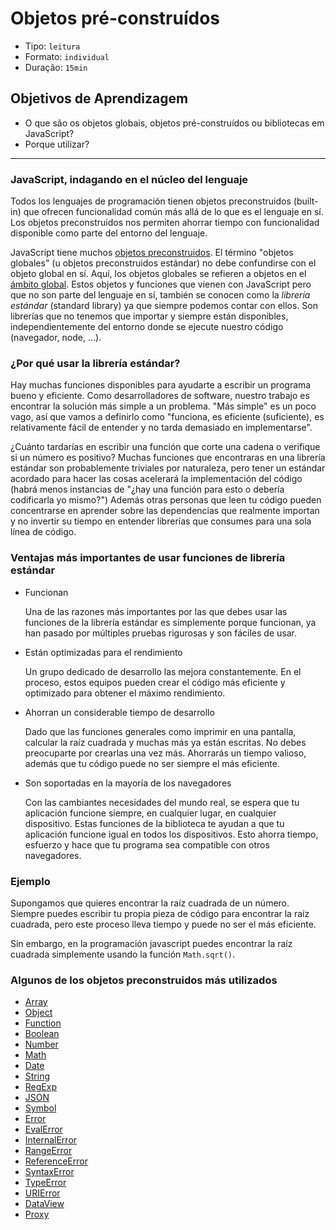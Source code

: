 # Objetos pré-construídos

- Tipo: `leitura`
- Formato: `individual`
- Duração: `15min`

## Objetivos de Aprendizagem

- O que são os objetos globais, objetos pré-construídos ou bibliotecas em
  JavaScript?
- Porque utilizar?

***



<!-- TRADUZIR -->


### JavaScript, indagando en el núcleo del lenguaje

Todos los lenguajes de programación tienen objetos preconstruidos (built-in)
que ofrecen funcionalidad común más allá de lo que es el lenguaje en sí. Los
objetos preconstruidos nos permiten ahorrar tiempo con funcionalidad disponible
como parte del entorno del lenguaje.

JavaScript tiene muchos [objetos preconstruidos](https://developer.mozilla.org/es/docs/Web/JavaScript/Referencia/Objetos_globales).
El término "objetos globales" (u objetos preconstruidos estándar) no debe
confundirse con el objeto global en sí. Aquí, los objetos globales se refieren a
objetos en el [ámbito global](https://developer.mozilla.org/en-US/docs/Glossary/global_scope).
Estos objetos y funciones que vienen con JavaScript pero que no son parte del
lenguaje en sí, también se conocen como la _librería estándar_ (standard
library) ya que siempre podemos contar con ellos. Son librerías que no tenemos
que importar y siempre están disponibles, independientemente del entorno donde
se ejecute nuestro código (navegador, node, ...).

### ¿Por qué usar la librería estándar?

Hay muchas funciones disponibles para ayudarte a escribir un programa bueno
y eficiente. Como desarrolladores de software, nuestro trabajo es encontrar
la solución más simple a un problema. "Más simple" es un poco vago, así que
vamos a definirlo como "funciona, es eficiente (suficiente), es relativamente
fácil de entender y no tarda demasiado en implementarse".

¿Cuánto tardarías en escribir una función que corte una cadena o verifique si
un número es positivo? Muchas funciones que encontraras en una librería
estándar son probablemente triviales por naturaleza, pero tener un estándar
acordado para hacer las cosas acelerará la implementación del código (habrá
menos instancias de "¿hay una función para esto o debería codificarla yo
mismo?") Además otras personas que leen tu código pueden concentrarse en
aprender sobre las dependencias que realmente importan y no invertir su tiempo
en entender librerías que consumes para una sola línea de código.

### Ventajas más importantes de usar funciones de librería estándar

* Funcionan

    Una de las razones más importantes por las que debes usar las funciones de
    la librería estándar es simplemente porque funcionan, ya han pasado por
    múltiples pruebas rigurosas y son fáciles de usar.

* Están optimizadas para el rendimiento

    Un grupo dedicado de desarrollo las mejora constantemente. En el proceso,
    estos equipos pueden crear el código más eficiente y optimizado para
    obtener el máximo rendimiento.

* Ahorran un considerable tiempo de desarrollo

    Dado que las funciones generales como imprimir en una pantalla, calcular la
    raíz cuadrada y muchas más ya están escritas. No debes preocuparte por
    crearlas una vez más. Ahorrarás un tiempo valioso, además que tu código
    puede no ser siempre el más eficiente.

* Son soportadas en la mayoría de los navegadores

    Con las cambiantes necesidades del mundo real, se espera que tu aplicación
    funcione siempre, en cualquier lugar, en cualquier dispositivo.
    Estas funciones de la biblioteca te ayudan a que tu aplicación funcione
    igual en todos los dispositivos. Esto ahorra tiempo, esfuerzo y hace que tu
    programa sea compatible con otros navegadores.

### Ejemplo

Supongamos que quieres encontrar la raíz cuadrada de un número. Siempre puedes
escribir tu propia pieza de código para encontrar la raíz cuadrada, pero este
proceso lleva tiempo y puede no ser el más eficiente.

Sin embargo, en la programación javascript puedes encontrar la raíz cuadrada
simplemente usando la función `Math.sqrt()`.

### Algunos de los objetos preconstruidos más utilizados

* [Array](https://developer.mozilla.org/es/docs/Web/JavaScript/Referencia/Objetos_globales/Array)
* [Object](https://developer.mozilla.org/es/docs/Web/JavaScript/Referencia/Objetos_globales/Object)
* [Function](https://developer.mozilla.org/es/docs/Web/JavaScript/Referencia/Objetos_globales/Function)
* [Boolean](https://developer.mozilla.org/es/docs/Web/JavaScript/Referencia/Objetos_globales/Boolean)
* [Number](https://developer.mozilla.org/es/docs/Web/JavaScript/Referencia/Objetos_globales/Number)
* [Math](https://developer.mozilla.org/es/docs/Web/JavaScript/Referencia/Objetos_globales/Math)
* [Date](https://developer.mozilla.org/es/docs/Web/JavaScript/Referencia/Objetos_globales/Date)
* [String](https://developer.mozilla.org/es/docs/Web/JavaScript/Referencia/Objetos_globales/String)
* [RegExp](https://developer.mozilla.org/es/docs/Web/JavaScript/Referencia/Objetos_globales/RegExp)
* [JSON](https://developer.mozilla.org/es/docs/Web/JavaScript/Referencia/Objetos_globales/JSON)
* [Symbol](https://developer.mozilla.org/es/docs/Web/JavaScript/Referencia/Objetos_globales/Symbol)
* [Error](https://developer.mozilla.org/es/docs/Web/JavaScript/Referencia/Objetos_globales/Error)
* [EvalError](https://developer.mozilla.org/es/docs/Web/JavaScript/Referencia/Objetos_globales/EvalError)
* [InternalError](https://developer.mozilla.org/es/docs/Web/JavaScript/Referencia/Objetos_globales/InternalError)
* [RangeError](https://developer.mozilla.org/es/docs/Web/JavaScript/Referencia/Objetos_globales/RangeError)
* [ReferenceError](https://developer.mozilla.org/es/docs/Web/JavaScript/Referencia/Objetos_globales/ReferenceError)
* [SyntaxError](https://developer.mozilla.org/es/docs/Web/JavaScript/Referencia/Objetos_globales/SyntaxError)
* [TypeError](https://developer.mozilla.org/es/docs/Web/JavaScript/Referencia/Objetos_globales/TypeError)
* [URIError](https://developer.mozilla.org/es/docs/Web/JavaScript/Referencia/Objetos_globales/URIError)
* [DataView](https://developer.mozilla.org/es/docs/Web/JavaScript/Referencia/Objetos_globales/DataView)
* [Proxy](https://developer.mozilla.org/es/docs/Web/JavaScript/Referencia/Objetos_globales/Proxy)
